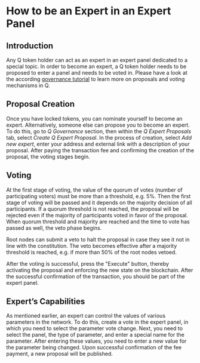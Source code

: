 # How to be an Expert in an Expert Panel

## Introduction

Any Q token holder can act as an expert in an expert panel dedicated to a special topic. In order to become an expert, a Q token holder needs to be proposed to enter a panel and needs to be voted in. Please have a look at the according [governance tutorial](how-to-exercise-governance-rights.md) to learn more on proposals and voting mechanisms in Q.

## Proposal Creation

Once you have locked tokens, you can nominate yourself to become an expert. Alternatively, someone else can propose you to become an expert. To do this, go to *Q Governance* section, then within the *Q Expert Proposals* tab, select *Create Q Expert Proposal*. In the process of creation, select *Add new expert*, enter your address and external link with a description of your proposal. After paying the transaction fee and confirming the creation of the proposal, the voting stages begin.

## Voting

At the first stage of voting, the value of the quorum of votes (number of participating voters) must be more than a threshold, e.g. 5%. Then the first stage of voting will be passed and it depends on the majority decision of all participants. If a quorum threshold is not reached, the proposal will be rejected even if the majority of participants voted in favor of the proposal. When quorum threshold and majority are reached and the time to vote has passed as well, the veto phase begins.

Root nodes can submit a veto to halt the proposal in case they see it not in line with the constitution. The veto becomes effective after a majority threshold is reached, e.g. if more than 50% of the root nodes vetoed.

After the voting is successful, press the "Execute" button, thereby activating the proposal and enforcing the new state on the blockchain. After the successful confirmation of the transaction, you should be part of the expert panel.

## Expert’s Capabilities

As mentioned earlier, an expert can control the values ​​of various parameters in the network. To do this, create a vote in the expert panel, in which you need to select the parameter vote change. Next, you need to select the panel, the type of parameter, and enter a special name for the parameter. After entering these values, you need to enter a new value for the parameter being changed. Upon successful confirmation of the fee payment, a new proposal will be published.
